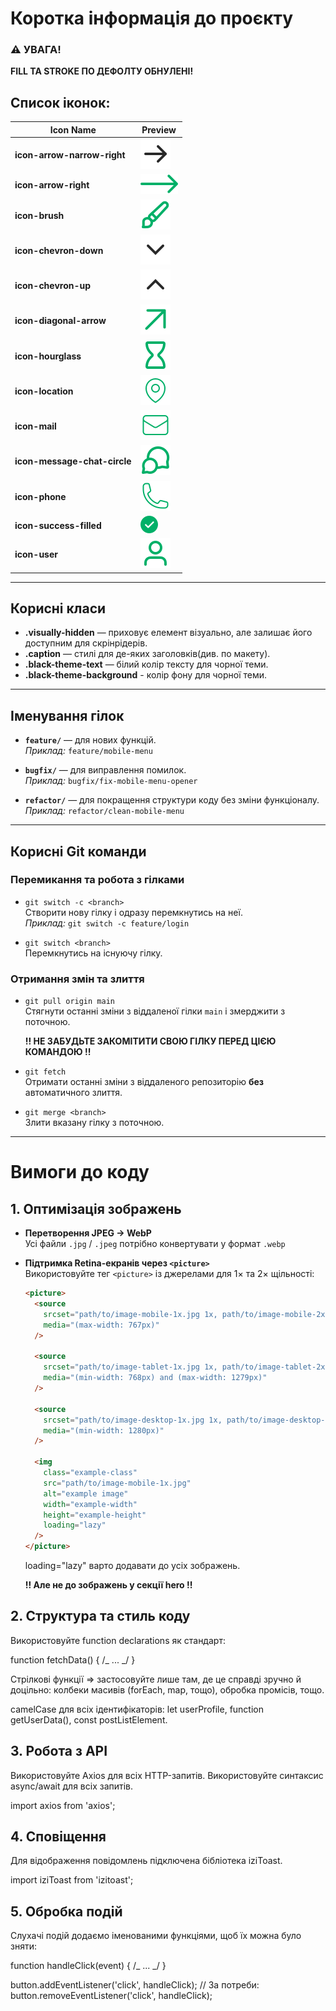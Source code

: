 # Коротка інформація до проєкту

### ⚠️ УВАГА!

**FILL ТА STROKE ПО ДЕФОЛТУ ОБНУЛЕНІ!**

## Список іконок:

| Icon Name                    | Preview                                                       |
| ---------------------------- | ------------------------------------------------------------- |
| **icon-arrow-narrow-right**  | ![icon-arrow-narrow-right](./assets/arrow-narrow-right.svg)   |
| **icon-arrow-right**         | ![icon-arrow-right](./assets/arrow-right.svg)                 |
| **icon-brush**               | ![icon-brush](./assets/brush.svg)                             |
| **icon-chevron-down**        | ![icon-chevron-down](./assets/chevron-down.svg)               |
| **icon-chevron-up**          | ![icon-chevron-up](./assets/chevron-up.svg)                   |
| **icon-diagonal-arrow**      | ![icon-diagonal-arrow](./assets/diagonal-arrow.svg)           |
| **icon-hourglass**           | ![icon-hourglass](./assets/hourglass.svg)                     |
| **icon-location**            | ![icon-location](./assets/location.svg)                       |
| **icon-mail**                | ![icon-mail](./assets/mail.svg)                               |
| **icon-message-chat-circle** | ![icon-message-chat-circle](./assets/message-chat-circle.svg) |
| **icon-phone**               | ![icon-phone](./assets/phone.svg)                             |
| **icon-success-filled**      | ![icon-success-filled](./assets/success-filled.svg)           |
| **icon-user**                | ![icon-user](./assets/user.svg)                               |

---

## Корисні класи

- **.visually-hidden** — приховує елемент візуально, але залишає його доступним
  для скрінрідерів.
- **.caption** — стилі для де-яких заголовків(див. по макету).
- **.black-theme-text** — білий колір тексту для чорної теми.
- **.black-theme-background** - колір фону для чорної теми.

---

## Іменування гілок

- **`feature/`** — для нових функцій.  
  _Приклад:_ `feature/mobile-menu`

- **`bugfix/`** — для виправлення помилок.  
  _Приклад:_ `bugfix/fix-mobile-menu-opener`

- **`refactor/`** — для покращення структури коду без зміни функціоналу.  
  _Приклад:_ `refactor/clean-mobile-menu`

---

## Корисні Git команди

### Перемикання та робота з гілками

- `git switch -c <branch>`  
  Створити нову гілку і одразу перемкнутись на неї.  
  _Приклад:_ `git switch -c feature/login`

- `git switch <branch>`  
  Перемкнутись на існуючу гілку.

### Отримання змін та злиття

- `git pull origin main`  
   Стягнути останні зміни з віддаленої гілки `main` і змерджити з поточною.

  **!! НЕ ЗАБУДЬТЕ ЗАКОМІТИТИ СВОЮ ГІЛКУ ПЕРЕД ЦІЄЮ КОМАНДОЮ !!**

- `git fetch`  
  Отримати останні зміни з віддаленого репозиторію **без** автоматичного злиття.

- `git merge <branch>`  
  Злити вказану гілку з поточною.

---

# Вимоги до коду

## 1. Оптимізація зображень

- **Перетворення JPEG → WebP**  
  Усі файли `.jpg` / `.jpeg` потрібно конвертувати у формат `.webp`
- **Підтримка Retina-екранів через `<picture>`**  
   Використовуйте тег `<picture>` із джерелами для 1× та 2× щільності:

  ```html
  <picture>
    <source
      srcset="path/to/image-mobile-1x.jpg 1x, path/to/image-mobile-2x.jpg 2x"
      media="(max-width: 767px)"
    />

    <source
      srcset="path/to/image-tablet-1x.jpg 1x, path/to/image-tablet-2x.jpg 2x"
      media="(min-width: 768px) and (max-width: 1279px)"
    />

    <source
      srcset="path/to/image-desktop-1x.jpg 1x, path/to/image-desktop-2x.jpg 2x"
      media="(min-width: 1280px)"
    />

    <img
      class="example-class"
      src="path/to/image-mobile-1x.jpg"
      alt="example image"
      width="example-width"
      height="example-height"
      loading="lazy"
    />
  </picture>
  ```

  loading="lazy" варто додавати до усіх зображень.

  **!! Але не до зображень у секції hero !!**

## 2. Структура та стиль коду

Використовуйте function declarations як стандарт:

function fetchData() { /_ ... _/ }

Стрілкові функції => застосовуйте лише там, де це справді зручно й доцільно:
колбеки масивів (forEach, map, тощо), обробка промісів, тощо.

camelCase для всіх ідентифікаторів: let userProfile, function getUserData(),
const postListElement.

## 3. Робота з API

Використовуйте Axios для всіх HTTP-запитів. Використовуйте синтаксис async/await
для всіх запитів.

import axios from 'axios';

## 4. Сповіщення

Для відображення повідомлень підключена бібліотека iziToast.

import iziToast from 'izitoast';

## 5. Обробка подій

Слухачі подій додаємо іменованими функціями, щоб їх можна було зняти:

function handleClick(event) { /_ ... _/ }

button.addEventListener('click', handleClick); // За потреби:
button.removeEventListener('click', handleClick);
